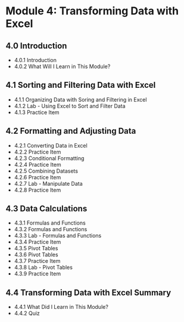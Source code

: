 # Module 4: Transforming Data with Excel
## 4.0 Introduction
- 4.0.1 Introduction
- 4.0.2 What Will I Learn in This Module?
## 4.1 Sorting and Filtering Data with Excel
- 4.1.1 Organizing Data with Soring and Filtering in Excel
- 4.1.2 Lab - Using Excel to Sort and Filter Data
- 4.1.3 Practice Item
## 4.2 Formatting and Adjusting Data
- 4.2.1 Converting Data in Excel
- 4.2.2 Practice Item
- 4.2.3 Conditional Formatting
- 4.2.4 Practice Item
- 4.2.5 Combining Datasets
- 4.2.6 Practice Item
- 4.2.7 Lab - Manipulate Data
- 4.2.8 Practice Item
## 4.3 Data Calculations
- 4.3.1 Formulas and Functions
- 4.3.2 Formulas and Functions
- 4.3.3 Lab - Formulas and Functions
- 4.3.4 Practice Item
- 4.3.5 Pivot Tables
- 4.3.6 Pivot Tables
- 4.3.7 Practice Item
- 4.3.8 Lab - Pivot Tables
- 4.3.9 Practice Item
## 4.4 Transforming Data with Excel Summary
- 4.4.1 What Did I Learn in This Module?
- 4.4.2 Quiz
